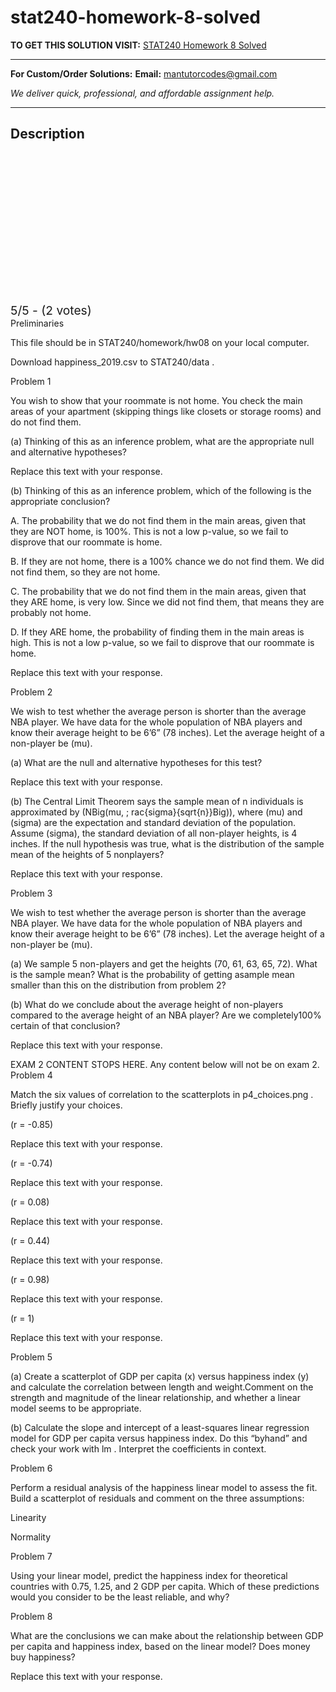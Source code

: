 # stat240-homework-8-solved
**TO GET THIS SOLUTION VISIT:** [STAT240 Homework 8 Solved](https://mantutor.com/product/stat240-homework-8-solved/)


---

**For Custom/Order Solutions:** **Email:** mantutorcodes@gmail.com  

*We deliver quick, professional, and affordable assignment help.*

---

<h2>Description</h2>



<div class="kk-star-ratings kksr-auto kksr-align-center kksr-valign-top" data-payload="{&quot;align&quot;:&quot;center&quot;,&quot;id&quot;:&quot;113603&quot;,&quot;slug&quot;:&quot;default&quot;,&quot;valign&quot;:&quot;top&quot;,&quot;ignore&quot;:&quot;&quot;,&quot;reference&quot;:&quot;auto&quot;,&quot;class&quot;:&quot;&quot;,&quot;count&quot;:&quot;2&quot;,&quot;legendonly&quot;:&quot;&quot;,&quot;readonly&quot;:&quot;&quot;,&quot;score&quot;:&quot;5&quot;,&quot;starsonly&quot;:&quot;&quot;,&quot;best&quot;:&quot;5&quot;,&quot;gap&quot;:&quot;4&quot;,&quot;greet&quot;:&quot;Rate this product&quot;,&quot;legend&quot;:&quot;5\/5 - (2 votes)&quot;,&quot;size&quot;:&quot;24&quot;,&quot;title&quot;:&quot;STAT240 Homework 8 Solved&quot;,&quot;width&quot;:&quot;138&quot;,&quot;_legend&quot;:&quot;{score}\/{best} - ({count} {votes})&quot;,&quot;font_factor&quot;:&quot;1.25&quot;}">

<div class="kksr-stars">

<div class="kksr-stars-inactive">
            <div class="kksr-star" data-star="1" style="padding-right: 4px">


<div class="kksr-icon" style="width: 24px; height: 24px;"></div>
        </div>
            <div class="kksr-star" data-star="2" style="padding-right: 4px">


<div class="kksr-icon" style="width: 24px; height: 24px;"></div>
        </div>
            <div class="kksr-star" data-star="3" style="padding-right: 4px">


<div class="kksr-icon" style="width: 24px; height: 24px;"></div>
        </div>
            <div class="kksr-star" data-star="4" style="padding-right: 4px">


<div class="kksr-icon" style="width: 24px; height: 24px;"></div>
        </div>
            <div class="kksr-star" data-star="5" style="padding-right: 4px">


<div class="kksr-icon" style="width: 24px; height: 24px;"></div>
        </div>
    </div>

<div class="kksr-stars-active" style="width: 138px;">
            <div class="kksr-star" style="padding-right: 4px">


<div class="kksr-icon" style="width: 24px; height: 24px;"></div>
        </div>
            <div class="kksr-star" style="padding-right: 4px">


<div class="kksr-icon" style="width: 24px; height: 24px;"></div>
        </div>
            <div class="kksr-star" style="padding-right: 4px">


<div class="kksr-icon" style="width: 24px; height: 24px;"></div>
        </div>
            <div class="kksr-star" style="padding-right: 4px">


<div class="kksr-icon" style="width: 24px; height: 24px;"></div>
        </div>
            <div class="kksr-star" style="padding-right: 4px">


<div class="kksr-icon" style="width: 24px; height: 24px;"></div>
        </div>
    </div>
</div>


<div class="kksr-legend" style="font-size: 19.2px;">
            5/5 - (2 votes)    </div>
    </div>
Preliminaries

This file should be in STAT240/homework/hw08 on your local computer.

Download happiness_2019.csv to STAT240/data .

Problem 1

You wish to show that your roommate is not home. You check the main areas of your apartment (skipping things like closets or storage rooms) and do not find them.

(a) Thinking of this as an inference problem, what are the appropriate null and alternative hypotheses?

Replace this text with your response.

(b) Thinking of this as an inference problem, which of the following is the appropriate conclusion?

A. The probability that we do not find them in the main areas, given that they are NOT home, is 100%. This is not a low p-value, so we fail to disprove that our roommate is home.

B. If they are not home, there is a 100% chance we do not find them. We did not find them, so they are not home.

C. The probability that we do not find them in the main areas, given that they ARE home, is very low. Since we did not find them, that means they are probably not home.

D. If they ARE home, the probability of finding them in the main areas is high. This is not a low p-value, so we fail to disprove that our roommate is home.

Replace this text with your response.

Problem 2

We wish to test whether the average person is shorter than the average NBA player. We have data for the whole population of NBA players and know their average height to be 6’6” (78 inches). Let the average height of a non-player be (mu).

(a) What are the null and alternative hypotheses for this test?

Replace this text with your response.

(b) The Central Limit Theorem says the sample mean of n individuals is approximated by (NBig(mu, ; rac{sigma}{sqrt{n}}Big)), where (mu) and (sigma) are the expectation and standard deviation of the population. Assume (sigma), the standard deviation of all non-player heights, is 4 inches. If the null hypothesis was true, what is the distribution of the sample mean of the heights of 5 nonplayers?

Replace this text with your response.

Problem 3

We wish to test whether the average person is shorter than the average NBA player. We have data for the whole population of NBA players and know their average height to be 6’6” (78 inches). Let the average height of a non-player be (mu).

(a) We sample 5 non-players and get the heights (70, 61, 63, 65, 72). What is the sample mean? What is the probability of getting asample mean smaller than this on the distribution from problem 2?

(b) What do we conclude about the average height of non-players compared to the average height of an NBA player? Are we completely100% certain of that conclusion?

Replace this text with your response.

EXAM 2 CONTENT STOPS HERE. Any content below will not be on exam 2. Problem 4

Match the six values of correlation to the scatterplots in p4_choices.png . Briefly justify your choices.

(r = -0.85)

Replace this text with your response.

(r = -0.74)

Replace this text with your response.

(r = 0.08)

Replace this text with your response.

(r = 0.44)

Replace this text with your response.

(r = 0.98)

Replace this text with your response.

(r = 1)

Replace this text with your response.

Problem 5

(a) Create a scatterplot of GDP per capita (x) versus happiness index (y) and calculate the correlation between length and weight.Comment on the strength and magnitude of the linear relationship, and whether a linear model seems to be appropriate.

(b) Calculate the slope and intercept of a least-squares linear regression model for GDP per capita versus happiness index. Do this “byhand” and check your work with lm . Interpret the coefficients in context.

Problem 6

Perform a residual analysis of the happiness linear model to assess the fit. Build a scatterplot of residuals and comment on the three assumptions:

Linearity

Normality

Problem 7

Using your linear model, predict the happiness index for theoretical countries with 0.75, 1.25, and 2 GDP per capita. Which of these predictions would you consider to be the least reliable, and why?

Problem 8

What are the conclusions we can make about the relationship between GDP per capita and happiness index, based on the linear model? Does money buy happiness?

Replace this text with your response.
